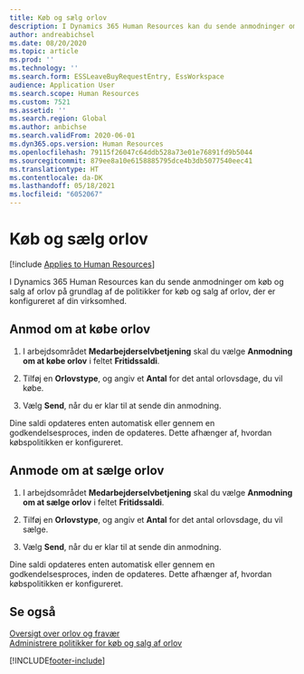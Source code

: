 ```yaml
---
title: Køb og sælg orlov
description: I Dynamics 365 Human Resources kan du sende anmodninger om køb og salg af orlov på grundlag af de politikker for køb og salg af orlov, der er konfigureret af din virksomhed.
author: andreabichsel
ms.date: 08/20/2020
ms.topic: article
ms.prod: ''
ms.technology: ''
ms.search.form: ESSLeaveBuyRequestEntry, EssWorkspace
audience: Application User
ms.search.scope: Human Resources
ms.custom: 7521
ms.assetid: ''
ms.search.region: Global
ms.author: anbichse
ms.search.validFrom: 2020-06-01
ms.dyn365.ops.version: Human Resources
ms.openlocfilehash: 79115f26047c64ddb528a73e01e76891fd9b5044
ms.sourcegitcommit: 879ee8a10e6158885795dce4b3db5077540eec41
ms.translationtype: HT
ms.contentlocale: da-DK
ms.lasthandoff: 05/18/2021
ms.locfileid: "6052067"
---
```

# <a name="buy-and-sell-leave"></a>Køb og sælg orlov

[!include [Applies to Human Resources](../includes/applies-to-hr.md)]

I Dynamics 365 Human Resources kan du sende anmodninger om køb og salg af orlov på grundlag af de politikker for køb og salg af orlov, der er konfigureret af din virksomhed.  

## <a name="request-to-buy-leave"></a>Anmod om at købe orlov

1. I arbejdsområdet **Medarbejderselvbetjening** skal du vælge **Anmodning om at købe orlov** i feltet **Fritidssaldi**. 

2. Tilføj en **Orlovstype**, og angiv et **Antal** for det antal orlovsdage, du vil købe. 

3. Vælg **Send**, når du er klar til at sende din anmodning. 

Dine saldi opdateres enten automatisk eller gennem en godkendelsesproces, inden de opdateres. Dette afhænger af, hvordan købspolitikken er konfigureret.

## <a name="request-to-sell-leave"></a>Anmode om at sælge orlov

1. I arbejdsområdet **Medarbejderselvbetjening** skal du vælge **Anmodning om at sælge orlov** i feltet **Fritidssaldi**. 

2. Tilføj en **Orlovstype**, og angiv et **Antal** for det antal orlovsdage, du vil sælge. 

3. Vælg **Send**, når du er klar til at sende din anmodning.

Dine saldi opdateres enten automatisk eller gennem en godkendelsesproces, inden de opdateres. Dette afhænger af, hvordan købspolitikken er konfigureret.

## <a name="see-also"></a>Se også

[Oversigt over orlov og fravær](hr-leave-and-absence-overview.md)</br>
[Administrere politikker for køb og salg af orlov](hr-leave-and-absence-manage-buy-and-sell-leave-policies.md)


[!INCLUDE[footer-include](../includes/footer-banner.md)]